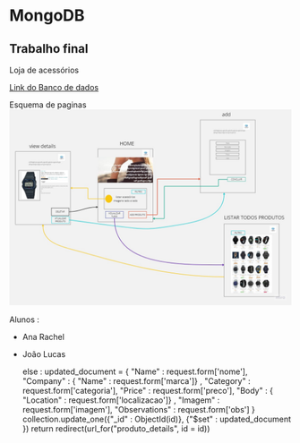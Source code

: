 # MongoDB

## Trabalho final

Loja de acessórios 

[Link do Banco de dados](https://data.world/crowdflower/wearable-technology-database) 

Esquema de paginas 
<img src="Flowchart.jpg">

Alunos :
 - Ana Rachel 
 - João Lucas

    else :
        updated_document = {
            "Name" : request.form['nome'],
            "Company" : {
                "Name" : request.form['marca']} ,
            "Category" : request.form['categoria'],
            "Price" : request.form['preco'],
            "Body" : {
                "Location" : request.form['localizacao']} ,
            "Imagem" : request.form['imagem'],
            "Observations" : request.form['obs']
        }
        collection.update_one({"_id" : ObjectId(id)}, {"$set" : updated_document })
        return redirect(url_for("produto_details", id = id))